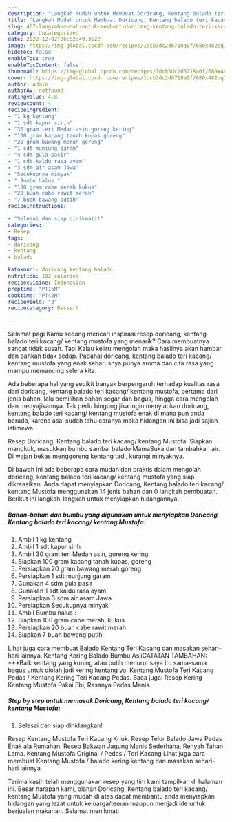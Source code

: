 ```yaml
---
description: "Langkah Mudah untuk Membuat Doricang, Kentang balado teri kacang/ kentang Mustofa yang Lezat Sekali "
title: "Langkah Mudah untuk Membuat Doricang, Kentang balado teri kacang/ kentang Mustofa yang Lezat Sekali "
slug: 467-langkah-mudah-untuk-membuat-doricang-kentang-balado-teri-kacang-kentang-mustofa-yang-lezat-sekali
category: Uncategorized
date: 2022-12-02T06:52:49.362Z
image: https://img-global.cpcdn.com/recipes/1dcb3dc2d6718a0f/680x482cq70/doricang-kentang-balado-teri-kacang-kentang-mustofa-foto-resep-utama.jpg
hideToc: false
enableToc: true
enableTocContent: false
thumbnail: https://img-global.cpcdn.com/recipes/1dcb3dc2d6718a0f/680x482cq70/doricang-kentang-balado-teri-kacang-kentang-mustofa-foto-resep-utama.jpg
cover: https://img-global.cpcdn.com/recipes/1dcb3dc2d6718a0f/680x482cq70/doricang-kentang-balado-teri-kacang-kentang-mustofa-foto-resep-utama.jpg
author: Admin
authorAv: notfound
ratingvalue: 4.8
reviewcount: 4
recipeingredient:
- "1 kg kentang"
- "1 sdt kapur sirih"
- "30 gram teri Medan asin goreng kering"
- "100 gram kacang tanah kupas goreng"
- "20 gram bawang merah goreng"
- "1 sdt munjung garam"
- "4 sdm gula pasir"
- "1 sdt kaldu rasa ayam"
- "3 sdm air asam Jawa"
- "Secukupnya minyak"
- " Bumbu halus "
- "100 gram cabe merah kukus"
- "20 buah cabe rawit merah"
- "7 buah bawang putih"
recipeinstructions:

- "Selesai dan siap dinikmati!"
categories:
- Resep
tags:
- doricang
- kentang
- balado

katakunci: doricang kentang balado 
nutrition: 102 calories
recipecuisine: Indonesian
preptime: "PT15M"
cooktime: "PT42M"
recipeyield: "3"
recipecategory: Dessert

---
```



Selamat pagi Kamu sedang mencari inspirasi resep doricang, kentang balado teri kacang/ kentang mustofa yang menarik? Cara membuatnya sangat tidak susah. Tapi Kalau keliru mengolah maka hasilnya akan hambar dan bahkan tidak sedap. Padahal doricang, kentang balado teri kacang/ kentang mustofa yang enak seharusnya punya aroma dan cita rasa yang mampu memancing selera kita.


Ada beberapa hal yang sedikit banyak berpengaruh terhadap kualitas rasa dari doricang, kentang balado teri kacang/ kentang mustofa, pertama dari jenis bahan, lalu pemilihan bahan segar dan bagus, hingga cara mengolah dan menyajikannya. Tak perlu bingung jika ingin menyiapkan doricang, kentang balado teri kacang/ kentang mustofa enak di mana pun anda berada, karena asal sudah tahu caranya maka hidangan ini bisa jadi sajian istimewa.

Resep Doricang, Kentang balado teri kacang/ kentang Mustofa. Siapkan mangkok, masukkan bumbu sambal balado MamaSuka dan tambahkan air. Di wajan bekas menggoreng kentang tadi, kurangi minyaknya.


Di bawah ini ada beberapa cara mudah dan praktis dalam mengolah doricang, kentang balado teri kacang/ kentang mustofa yang siap dikreasikan. Anda dapat menyiapkan Doricang, Kentang balado teri kacang/ kentang Mustofa menggunakan 14 jenis bahan dan 0 langkah pembuatan. Berikut ini langkah-langkah untuk menyiapkan hidangannya.

<!--inarticleads1-->

##### Bahan-bahan dan bumbu yang digunakan untuk menyiapkan Doricang, Kentang balado teri kacang/ kentang Mustofa:

1. Ambil 1 kg kentang
1. Ambil 1 sdt kapur sirih
1. Ambil 30 gram teri Medan asin, goreng kering
1. Siapkan 100 gram kacang tanah kupas, goreng
1. Persiapkan 20 gram bawang merah goreng
1. Persiapkan 1 sdt munjung garam
1. Gunakan 4 sdm gula pasir
1. Gunakan 1 sdt kaldu rasa ayam
1. Persiapkan 3 sdm air asam Jawa
1. Persiapkan Secukupnya minyak
1. Ambil  Bumbu halus :
1. Siapkan 100 gram cabe merah, kukus
1. Persiapkan 20 buah cabe rawit merah
1. Siapkan 7 buah bawang putih


Lihat juga cara membuat Balado Kentang Teri Kacang dan masakan sehari-hari lainnya. Kentang Kering Balado Bumbu AsliCATATAN TAMBAHAN: ***Baik kentang yang kuning atau putih menurut saya itu sama-sama bagus untuk diolah jadi kering kentang ya. Kentang Mustofa Teri Kacang Pedas / Kentang Kering Teri Kacang Pedas. Baca juga: Resep Kering Kentang Mustofa Pakai Ebi, Rasanya Pedas Manis. 

<!--inarticleads2-->

##### Step by step untuk memasak Doricang, Kentang balado teri kacang/ kentang Mustofa:


1. Selesai dan siap dihidangkan!

Resep Kentang Mustofa Teri Kacang Kriuk. Resep Telur Balado Jawa Pedas Enak ala Rumahan. Resep Bakwan Jagung Manis Sederhana, Renyah Tahan Lama. Kentang Mustofa Original / Pedas / Teri Kacang Lihat juga cara membuat Kentang Mustofa / balado kering kentang dan masakan sehari-hari lainnya. 

Terima kasih telah menggunakan resep yang tim kami tampilkan di halaman ini. Besar harapan kami, olahan Doricang, Kentang balado teri kacang/ kentang Mustofa yang mudah di atas dapat membantu anda menyiapkan hidangan yang lezat untuk keluarga/teman maupun menjadi ide untuk berjualan makanan. Selamat menikmati
